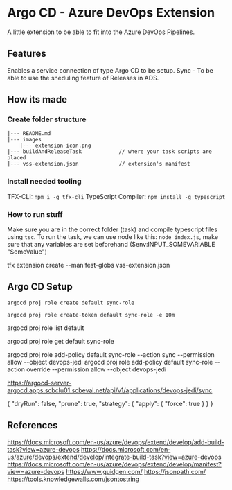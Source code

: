# Argo CD - Azure DevOps Extension

A little extension to be able to fit into the Azure DevOps Pipelines.

## Features

Enables a service connection of type Argo CD to be setup.
Sync - To be able to use the sheduling feature of Releases in ADS.

## How its made

### Create folder structure

```
|--- README.md    
|--- images                        
    |--- extension-icon.png  
|--- buildAndReleaseTask            // where your task scripts are placed
|--- vss-extension.json             // extension's manifest
```

### Install needed tooling

TFX-CLI: `npm i -g tfx-cli`
TypeScript Compiler: `npm install -g typescript`

### How to run stuff

Make sure you are in the correct folder (task) and compile typescript files using `tsc`.
To run the task, we can use node like this: `node index.js`, make sure that any variables are set beforehand ($env:INPUT_SOMEVARIABLE "SomeValue")

tfx extension create --manifest-globs vss-extension.json

## Argo CD Setup

`argocd proj role create default sync-role`

`argocd proj role create-token default sync-role -e 10m`

argocd proj role list default

argocd proj role get default sync-role

argocd proj role add-policy default sync-role --action sync --permission allow --object devops-jedi
argocd proj role add-policy default sync-role --action override --permission allow --object devops-jedi

<https://argocd-server-argocd.apps.scbclu01.scbeval.net/api/v1/applications/devops-jedi/sync>

{
  "dryRun": false,
  "prune": true,
  "strategy": {
    "apply": {
      "force": true
    }
  }
}

## References

<https://docs.microsoft.com/en-us/azure/devops/extend/develop/add-build-task?view=azure-devops>
<https://docs.microsoft.com/en-us/azure/devops/extend/develop/integrate-build-task?view=azure-devops>
<https://docs.microsoft.com/en-us/azure/devops/extend/develop/manifest?view=azure-devops>
<https://www.guidgen.com/>
<https://jsonpath.com/>
<https://tools.knowledgewalls.com/jsontostring>
